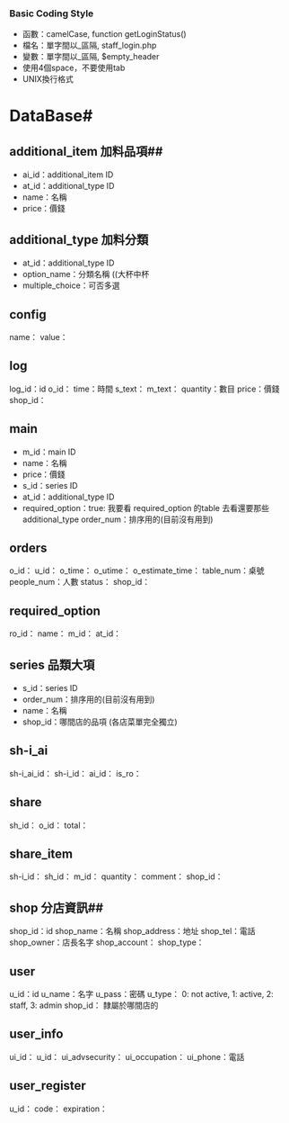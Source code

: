 ### Basic Coding Style ###
* 函數：camelCase, function getLoginStatus()
* 檔名：單字間以_區隔, staff_login.php
* 變數：單字間以_區隔, $empty_header
* 使用4個space，不要使用tab
* UNIX換行格式

# DataBase#
## additional_item 加料品項##
* ai_id：additional_item ID
* at_id：additional_type ID
* name：名稱  
* price：價錢

## additional_type 加料分類 ##
* at_id：additional_type ID
* option_name：分類名稱 ((大杯中杯
* multiple_choice：可否多選

## config ##
name：
value：

## log ##
log_id：id
o_id：
time：時間
s_text：
m_text：
quantity：數目
price：價錢
shop_id：

## main ##
* m_id：main ID
* name：名稱
* price：價錢
* s_id：series ID
* at_id：additional_type ID
* required_option：true: 我要看 required_option 的table 去看還要那些additional_type
order_num：排序用的(目前沒有用到)

## orders ##
	
o_id：
u_id：
o_time：
o_utime：
o_estimate_time：
table_num：桌號
people_num：人數 
status：
shop_id：

## required_option ##
	
ro_id：
name：
m_id：
at_id：

## series 品類大項 ##

* s_id：series ID
* order_num：排序用的(目前沒有用到)
* name：名稱
* shop_id：哪間店的品項 (各店菜單完全獨立) 

## sh-i_ai ##
	
sh-i_ai_id：
sh-i_id：
ai_id：
is_ro：

## share ##
	
sh_id：
o_id：
total：

## share_item ##

sh-i_id：
sh_id：
m_id：
quantity：
comment：
shop_id：

## shop 分店資訊##

shop_id：id
shop_name：名稱
shop_address：地址
shop_tel：電話
shop_owner：店長名字
shop_account：
shop_type：

## user ##

u_id：id
u_name：名字
u_pass：密碼
u_type： 0: not active, 1: active, 2: staff, 3: admin
shop_id： 隸屬於哪間店的

## user_info ##
	
ui_id：
u_id：
ui_advsecurity：
ui_occupation：
ui_phone：電話

## user_register ##
	
u_id：
code：
expiration：